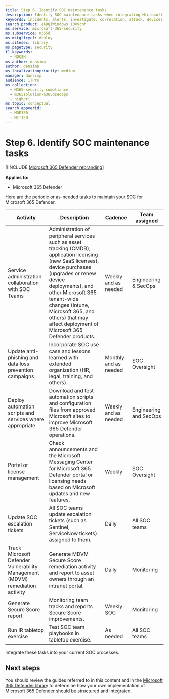 ```yaml
---
title: Step 6. Identify SOC maintenance tasks
description: Identify SOC maintenance tasks when integrating Microsoft 365 Defender into your security operations.
keywords: incidents, alerts, investigate, correlation, attack, devices, users, identities, identity, mailbox, email, 365, microsoft, m365, incident response, cyber-attack, secops, security operations, soc
search.product: eADQiWindows 10XVcnh
ms.service: microsoft-365-security
ms.subservice: m365d
ms.mktglfcycl: deploy
ms.sitesec: library
ms.pagetype: security
f1.keywords: 
  - NOCSH
ms.author: dansimp
author: dansimp
ms.localizationpriority: medium
manager: dansimp
audience: ITPro
ms.collection: 
  - M365-security-compliance
  - m365solution-m365dsecops
  - highpri
ms.topic: conceptual
search.appverid: 
  - MOE150
  - MET150
---
```

# Step 6. Identify SOC maintenance tasks

[!INCLUDE [Microsoft 365 Defender rebranding](../includes/microsoft-defender.md)]

**Applies to:**
- Microsoft 365 Defender

Here are the periodic or as-needed tasks to maintain your SOC for Microsoft 365 Defender.

|Activity|Description|Cadence|Team assigned|
|---|---|---|---|
|Service administration collaboration with SOC Teams|Administration of peripheral services such as asset tracking (CMDB), application licensing (new SaaS licenses), device purchases (upgrades or renew device deployments),  and other Microsoft 365 tenant-wide changes (Intune, Microsoft 365, and others) that may affect deployment of Microsoft 365 Defender products.|Weekly and as needed|Engineering & SecOps|
|Update anti-phishing and data loss prevention campaigns|Incorporate SOC use case and lessons learned with extended organization (HR, legal, training, and others).|Monthly and as needed|SOC Oversight|
|Deploy automation scripts and services where appropriate|Download and test automation scripts and configuration files from approved Microsoft sites to improve Microsoft 365 Defender operations.|Weekly and as needed|Engineering and SecOps|
|Portal or license management|Check announcements and the Microsoft Messaging Center for Microsoft 365 Defender portal or licensing needs based on Microsoft updates and new features.|Weekly|SOC Oversight|
|Update SOC escalation tickets|All SOC teams update escalation tickets (such as Sentinel, ServiceNow tickets) assigned to them.|Daily|All SOC teams|
|Track Microsoft Defender Vulnerability Management (MDVM) remediation activity|Generate MDVM Secure Score remediation activity and report to asset owners through an intranet portal.|Daily|Monitoring|
|Generate Secure Score report|Monitoring team tracks and reports Secure Score improvements.|Weekly SOC|Monitoring|
|Run IR tabletop exercise|Test SOC team playbooks in tabletop exercise.|As needed|All SOC teams|

Integrate these tasks into your current SOC processes.

## Next steps

You should review the guides referred to in this content and in the [Microsoft 365 Defender library](/microsoft-365/security/defender) to determine how your own implementation of Microsoft 365 Defender should be structured and integrated.
